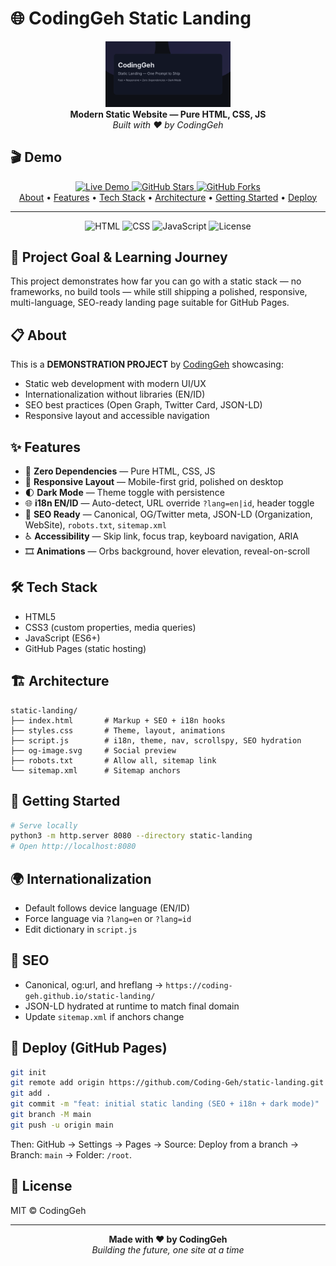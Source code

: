 # 🌐 CodingGeh Static Landing

<div align="center">
  <img src="og-image.svg" width="200" alt="Project Preview">
  <br>
  <strong>Modern Static Website — Pure HTML, CSS, JS</strong>
  <br>
  <em>Built with ❤️ by CodingGeh</em>
</div>

## 🎬 Demo

<div align="center">
  <a href="https://coding-geh.github.io/static-landing/">
    <img src="https://img.shields.io/badge/Live-Demo-6c5ce7?style=for-the-badge&logo=google-chrome&logoColor=white" alt="Live Demo">
  </a>
  <a href="https://github.com/Coding-Geh/static-landing/stargazers">
    <img src="https://img.shields.io/github/stars/Coding-Geh/static-landing?style=for-the-badge&logo=github" alt="GitHub Stars">
  </a>
  <a href="https://github.com/Coding-Geh/static-landing/network">
    <img src="https://img.shields.io/github/forks/Coding-Geh/static-landing?style=for-the-badge&logo=github" alt="GitHub Forks">
  </a>
</div>

<div align="center">
  <a href="#about">About</a> •
  <a href="#features">Features</a> •
  <a href="#tech-stack">Tech Stack</a> •
  <a href="#architecture">Architecture</a> •
  <a href="#getting-started">Getting Started</a> •
  <a href="#deploy">Deploy</a>
</div>

---

<div align="center">
  <img src="https://img.shields.io/badge/HTML-5-E34F26?style=for-the-badge&logo=html5&logoColor=white" alt="HTML">
  <img src="https://img.shields.io/badge/CSS-3-1572B6?style=for-the-badge&logo=css3&logoColor=white" alt="CSS">
  <img src="https://img.shields.io/badge/JavaScript-ES6+-F7DF1E?style=for-the-badge&logo=javascript&logoColor=black" alt="JavaScript">
  <img src="https://img.shields.io/badge/License-MIT-yellow?style=for-the-badge" alt="License">
</div>

## 🎯 Project Goal & Learning Journey

This project demonstrates how far you can go with a static stack — no frameworks, no build tools — while still shipping a polished, responsive, multi-language, SEO-ready landing page suitable for GitHub Pages.

## 📋 About

This is a **DEMONSTRATION PROJECT** by [CodingGeh](https://github.com/Coding-Geh) showcasing:

- Static web development with modern UI/UX
- Internationalization without libraries (EN/ID)
- SEO best practices (Open Graph, Twitter Card, JSON-LD)
- Responsive layout and accessible navigation

## ✨ Features

- 🎯 **Zero Dependencies** — Pure HTML, CSS, JS
- 📱 **Responsive Layout** — Mobile-first grid, polished on desktop
- 🌓 **Dark Mode** — Theme toggle with persistence
- 🌐 **i18n EN/ID** — Auto-detect, URL override `?lang=en|id`, header toggle
- 🔎 **SEO Ready** — Canonical, OG/Twitter meta, JSON-LD (Organization, WebSite), `robots.txt`, `sitemap.xml`
- ♿ **Accessibility** — Skip link, focus trap, keyboard navigation, ARIA
- 🎞️ **Animations** — Orbs background, hover elevation, reveal-on-scroll

## 🛠️ Tech Stack

- HTML5
- CSS3 (custom properties, media queries)
- JavaScript (ES6+)
- GitHub Pages (static hosting)

## 🏗️ Architecture

```
static-landing/
├── index.html       # Markup + SEO + i18n hooks
├── styles.css       # Theme, layout, animations
├── script.js        # i18n, theme, nav, scrollspy, SEO hydration
├── og-image.svg     # Social preview
├── robots.txt       # Allow all, sitemap link
└── sitemap.xml      # Sitemap anchors
```

## 🚀 Getting Started

```bash
# Serve locally
python3 -m http.server 8080 --directory static-landing
# Open http://localhost:8080
```

## 🌍 Internationalization

- Default follows device language (EN/ID)
- Force language via `?lang=en` or `?lang=id`
- Edit dictionary in `script.js`

## 🔎 SEO

- Canonical, og:url, and hreflang → `https://coding-geh.github.io/static-landing/`
- JSON-LD hydrated at runtime to match final domain
- Update `sitemap.xml` if anchors change

## 🚢 Deploy (GitHub Pages)

```bash
git init
git remote add origin https://github.com/Coding-Geh/static-landing.git
git add .
git commit -m "feat: initial static landing (SEO + i18n + dark mode)"
git branch -M main
git push -u origin main
```

Then: GitHub → Settings → Pages → Source: Deploy from a branch → Branch: `main` → Folder: `/root`.

## 📄 License

MIT © CodingGeh

---

<div align="center">
  <strong>Made with ❤️ by CodingGeh</strong>
  <br>
  <em>Building the future, one site at a time</em>
</div>


